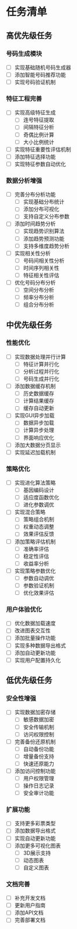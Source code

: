 # 任务清单

## 高优先级任务

### 号码生成模块
- [ ] 实现基础随机号码生成器
- [ ] 添加智能号码推荐功能
- [ ] 实现号码验证机制

### 特征工程完善
- [ ] 实现高级特征生成
  - [ ] 连号特征提取
  - [ ] 间隔特征分析
  - [ ] 奇偶比例计算
  - [ ] 大小比例统计
- [ ] 实现特征重要性评估机制
- [ ] 添加特征选择功能
- [ ] 实现特征参数自动优化

### 数据分析增强
- [ ] 完善分布分析功能
  - [ ] 实现基础分布统计
  - [ ] 添加分布可视化
  - [ ] 支持自定义分布参数
- [ ] 添加时间趋势分析
  - [ ] 实现趋势识别算法
  - [ ] 添加趋势预测功能
  - [ ] 支持多维度趋势分析
- [ ] 实现相关性分析
  - [ ] 号码间相关性分析
  - [ ] 时间序列相关性
  - [ ] 特征相关性评估
- [ ] 优化号码分布分析
  - [ ] 空间分布分析
  - [ ] 频率分布分析
  - [ ] 组合分布分析

## 中优先级任务

### 性能优化
- [ ] 实现数据处理并行计算
  - [ ] 特征计算并行化
  - [ ] 分析过程并行化
  - [ ] 号码生成并行化
- [ ] 添加数据缓存机制
  - [ ] 历史数据缓存
  - [ ] 计算结果缓存
  - [ ] 缓存自动更新
- [ ] 实现GUI异步加载
  - [ ] 数据异步加载
  - [ ] 计算异步处理
  - [ ] 界面响应优化
- [ ] 添加大数据分页显示
- [ ] 实现延迟加载机制

### 策略优化
- [ ] 实现进化算法策略
  - [ ] 基因编码设计
  - [ ] 适应度函数优化
  - [ ] 进化参数调优
- [ ] 实现混合策略
  - [ ] 策略组合机制
  - [ ] 权重动态调整
  - [ ] 效果评估反馈
- [ ] 添加策略评估机制
  - [ ] 准确率评估
  - [ ] 稳定性评估
  - [ ] 收益率分析
- [ ] 实现策略参数优化
  - [ ] 参数自动调优
  - [ ] 参数验证机制
  - [ ] 优化效果评估

### 用户体验优化
- [ ] 优化数据加载速度
- [ ] 改进图表交互性
- [ ] 添加批量操作功能
- [ ] 实现多种数据导出格式
- [ ] 添加自动更新功能
- [ ] 实现用户配置持久化

## 低优先级任务

### 安全性增强
- [ ] 实现数据加密存储
  - [ ] 敏感数据加密
  - [ ] 安全传输机制
  - [ ] 访问权限控制
- [ ] 完善备份还原机制
  - [ ] 自动备份功能
  - [ ] 增量备份支持
  - [ ] 快速还原能力
- [ ] 添加访问控制功能
  - [ ] 用户权限管理
  - [ ] 操作日志记录
  - [ ] 安全审计功能

### 扩展功能
- [ ] 支持更多彩票类型
- [ ] 添加数据导出格式
- [ ] 实现自动更新功能
- [ ] 添加更多可视化图表
  - [ ] 3D展示支持
  - [ ] 动态图表
  - [ ] 自定义图表

### 文档完善
- [ ] 补充开发文档
- [ ] 更新用户指南
- [ ] 添加API文档
- [ ] 完善部署文档
